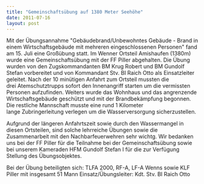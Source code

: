 ```yaml
---
title: "Gemeinschaftsübung auf 1380 Meter Seehöhe"
date: 2011-07-16
layout: post
---
```


Mit der Übungsannahme "Gebäudebrand/Unbewohntes Gebäude - Brand in einem Wirtschaftsgebäude mit mehreren eingeschlossenen Personen" fand am 15. Juli eine Großübung statt. Im Wenner Ortsteil Amishaufen (1380m) wurde eine Gemeinschaftsübung mit der FF Piller abgehalten. Die Übung wurden von den Zugskommandanten BM Krug Robert und BM Gundolf Stefan vorbereitet und von Kommandant Stv. BI Raich Otto als Einsatzleiter geleitet. Nach der 10 minütigen Anfahrt zum Ortsteil mussten die drei Atemschutztrupps sofort den Innenangriff starten um die vermissten Personen aufzufinden. Weiters wurde das Wohnhaus und das angrenzende Wirtschaftsgebäude geschützt und mit der Brandbekämpfung begonnen. Die restliche Mannschaft musste eine rund 1 Kilometer lange Zubringerleitung verlegen um die Wasserversorgung sicherzustellen.

Aufgrund der längeren Anfahrtszeit sowie durch den Wassermangel in diesen Ortsteilen, sind solche lehrreiche Übungen sowie die Zusammenarbeit mit den Nachbarfeuerwehren sehr wichtg. Wir bedanken uns bei der FF Piller für die Teilnahme bei der Gemeinschaftsübung sowie bei unserem Kameraden HFM Gundolf Stefan I für die zur Verfügung Stellung des Übungsobjektes.

Bei der Übung beteiligten sich:
TLFA 2000, RF-A, LF-A Wenns sowie KLF Piller mit insgesamt 51 Mann
Einsatz/Übungsleiter: Kdt. Stv. BI Raich Otto